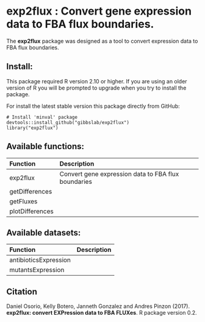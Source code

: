 exp2flux : Convert gene expression data to FBA flux boundaries.
======

The **exp2flux** package was designed as a tool to convert expression data to FBA flux boundaries.

Install:
--------
This package required R version 2.10 or higher. If you are using an older version of R you will be prompted to upgrade when you try to install the package.

For install the latest stable version this package directly from GitHub:
```{r}
# Install 'minval' package
devtools::install_github("gibbslab/exp2flux")
library("exp2flux")
```

Available functions:
-------------------
|Function | Description |
|:--------|:------------|
|exp2flux|Convert gene expression data to FBA flux boundaries|
|getDifferences||
|getFluxes||
|plotDifferences||

Available datasets:
-------------------
|Function | Description |
|:--------|:------------|
|antibioticsExpression||
|mutantsExpression||

Citation
--------
Daniel Osorio, Kelly Botero, Janneth Gonzalez and Andres Pinzon (2017). **exp2flux: convert EXPression data to FBA FLUXes**. R package version 0.2.
